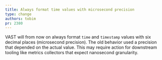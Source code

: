 ```yaml
---
title: Always format time values with microsecond precision
type: change
authors: tobim
pr: 2380
---
```


VAST will from now on always format `time` and `timestamp` values with six
decimal places (microsecond precision). The old behavior used a precision that
depended on the actual value. This may require action for downstream tooling
like metrics collectors that expect nanosecond granularity.
